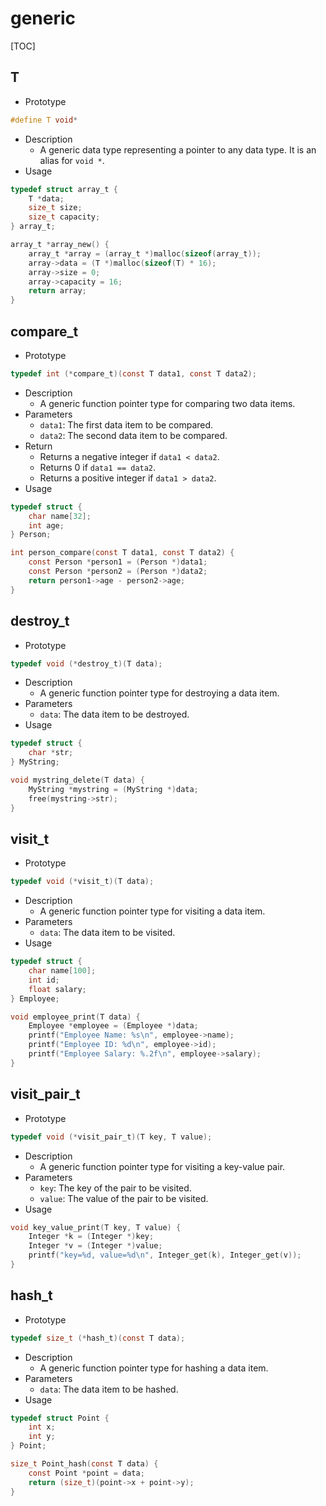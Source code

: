 # generic

[TOC]



## T

- Prototype

```c
#define T void*
```

- Description
    - A generic data type representing a pointer to any data type. It is an alias for `void *`.
- Usage

```c
typedef struct array_t {
    T *data;
    size_t size;
    size_t capacity;
} array_t;

array_t *array_new() {
    array_t *array = (array_t *)malloc(sizeof(array_t));
    array->data = (T *)malloc(sizeof(T) * 16);
    array->size = 0;
    array->capacity = 16;
    return array;
}
```



## compare_t

- Prototype

```c
typedef int (*compare_t)(const T data1, const T data2);
```

- Description
    - A generic function pointer type for comparing two data items.
- Parameters
    - `data1`: The first data item to be compared.
    - `data2`: The second data item to be compared.
- Return
    - Returns a negative integer if `data1 < data2`.
    - Returns 0 if `data1 == data2`.
    - Returns a positive integer if `data1 > data2`.
- Usage

```c
typedef struct {
    char name[32];
    int age;
} Person;

int person_compare(const T data1, const T data2) {
    const Person *person1 = (Person *)data1;
    const Person *person2 = (Person *)data2;
    return person1->age - person2->age;
}
```



## destroy_t

- Prototype

```c
typedef void (*destroy_t)(T data);
```

- Description
    - A generic function pointer type for destroying a data item.
- Parameters
    - `data`: The data item to be destroyed.
- Usage

```c
typedef struct {
    char *str;
} MyString;

void mystring_delete(T data) {
    MyString *mystring = (MyString *)data;
    free(mystring->str);
}
```



## visit_t

- Prototype

```c
typedef void (*visit_t)(T data);
```

- Description
    - A generic function pointer type for visiting a data item.
- Parameters
    - `data`: The data item to be visited.
- Usage

```c
typedef struct {
    char name[100];
    int id;
    float salary;
} Employee;

void employee_print(T data) {
    Employee *employee = (Employee *)data;
    printf("Employee Name: %s\n", employee->name);
    printf("Employee ID: %d\n", employee->id);
    printf("Employee Salary: %.2f\n", employee->salary);
}
```



## visit_pair_t

- Prototype

```c
typedef void (*visit_pair_t)(T key, T value);
```

- Description
    - A generic function pointer type for visiting a key-value pair.
- Parameters
    - `key`: The key of the pair to be visited.
    - `value`: The value of the pair to be visited.
- Usage

```c
void key_value_print(T key, T value) {
    Integer *k = (Integer *)key;
    Integer *v = (Integer *)value;
    printf("key=%d, value=%d\n", Integer_get(k), Integer_get(v));
}
```



## hash_t

- Prototype

```c
typedef size_t (*hash_t)(const T data);
```

- Description
    - A generic function pointer type for hashing a data item.
- Parameters
    - `data`: The data item to be hashed.
- Usage

```c
typedef struct Point {
    int x;
    int y;
} Point;

size_t Point_hash(const T data) {
    const Point *point = data;
    return (size_t)(point->x + point->y);
}
```

